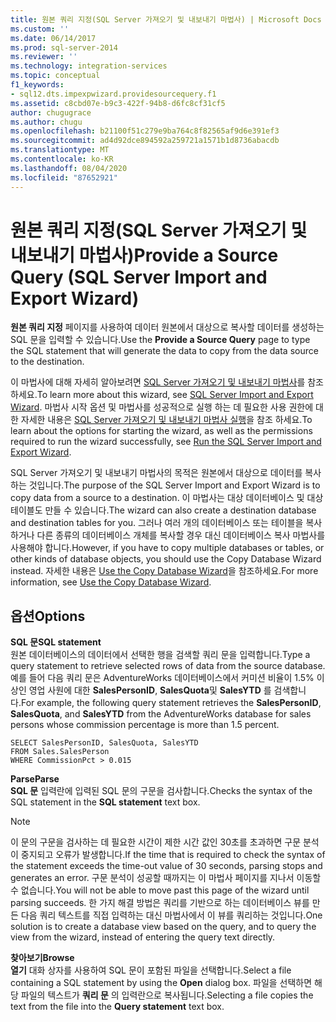 ```yaml
---
title: 원본 쿼리 지정(SQL Server 가져오기 및 내보내기 마법사) | Microsoft Docs
ms.custom: ''
ms.date: 06/14/2017
ms.prod: sql-server-2014
ms.reviewer: ''
ms.technology: integration-services
ms.topic: conceptual
f1_keywords:
- sql12.dts.impexpwizard.providesourcequery.f1
ms.assetid: c8cbd07e-b9c3-422f-94b8-d6fc8cf31cf5
author: chugugrace
ms.author: chugu
ms.openlocfilehash: b21100f51c279e9ba764c8f82565af9d6e391ef3
ms.sourcegitcommit: ad4d92dce894592a259721a1571b1d8736abacdb
ms.translationtype: MT
ms.contentlocale: ko-KR
ms.lasthandoff: 08/04/2020
ms.locfileid: "87652921"
---
```

# <a name="provide-a-source-query-sql-server-import-and-export-wizard"></a><span data-ttu-id="34680-102">원본 쿼리 지정(SQL Server 가져오기 및 내보내기 마법사)</span><span class="sxs-lookup"><span data-stu-id="34680-102">Provide a Source Query (SQL Server Import and Export Wizard)</span></span>
  <span data-ttu-id="34680-103">**원본 쿼리 지정** 페이지를 사용하여 데이터 원본에서 대상으로 복사할 데이터를 생성하는 SQL 문을 입력할 수 있습니다.</span><span class="sxs-lookup"><span data-stu-id="34680-103">Use the **Provide a Source Query** page to type the SQL statement that will generate the data to copy from the data source to the destination.</span></span>  
  
 <span data-ttu-id="34680-104">이 마법사에 대해 자세히 알아보려면 [SQL Server 가져오기 및 내보내기 마법사](import-and-export-data-with-the-sql-server-import-and-export-wizard.md)를 참조 하세요.</span><span class="sxs-lookup"><span data-stu-id="34680-104">To learn more about this wizard, see [SQL Server Import and Export Wizard](import-and-export-data-with-the-sql-server-import-and-export-wizard.md).</span></span> <span data-ttu-id="34680-105">마법사 시작 옵션 및 마법사를 성공적으로 실행 하는 데 필요한 사용 권한에 대 한 자세한 내용은 [SQL Server 가져오기 및 내보내기 마법사 실행](start-the-sql-server-import-and-export-wizard.md)을 참조 하세요.</span><span class="sxs-lookup"><span data-stu-id="34680-105">To learn about the options for starting the wizard, as well as the permissions required to run the wizard successfully, see [Run the SQL Server Import and Export Wizard](start-the-sql-server-import-and-export-wizard.md).</span></span>  
  
 <span data-ttu-id="34680-106">SQL Server 가져오기 및 내보내기 마법사의 목적은 원본에서 대상으로 데이터를 복사하는 것입니다.</span><span class="sxs-lookup"><span data-stu-id="34680-106">The purpose of the SQL Server Import and Export Wizard is to copy data from a source to a destination.</span></span> <span data-ttu-id="34680-107">이 마법사는 대상 데이터베이스 및 대상 테이블도 만들 수 있습니다.</span><span class="sxs-lookup"><span data-stu-id="34680-107">The wizard can also create a destination database and destination tables for you.</span></span> <span data-ttu-id="34680-108">그러나 여러 개의 데이터베이스 또는 테이블을 복사하거나 다른 종류의 데이터베이스 개체를 복사할 경우 대신 데이터베이스 복사 마법사를 사용해야 합니다.</span><span class="sxs-lookup"><span data-stu-id="34680-108">However, if you have to copy multiple databases or tables, or other kinds of database objects, you should use the Copy Database Wizard instead.</span></span> <span data-ttu-id="34680-109">자세한 내용은 [Use the Copy Database Wizard](../../relational-databases/databases/use-the-copy-database-wizard.md)을 참조하세요.</span><span class="sxs-lookup"><span data-stu-id="34680-109">For more information, see [Use the Copy Database Wizard](../../relational-databases/databases/use-the-copy-database-wizard.md).</span></span>  
  
## <a name="options"></a><span data-ttu-id="34680-110">옵션</span><span class="sxs-lookup"><span data-stu-id="34680-110">Options</span></span>  
 <span data-ttu-id="34680-111">**SQL 문**</span><span class="sxs-lookup"><span data-stu-id="34680-111">**SQL statement**</span></span>  
 <span data-ttu-id="34680-112">원본 데이터베이스의 데이터에서 선택한 행을 검색할 쿼리 문을 입력합니다.</span><span class="sxs-lookup"><span data-stu-id="34680-112">Type a query statement to retrieve selected rows of data from the source database.</span></span> <span data-ttu-id="34680-113">예를 들어 다음 쿼리 문은 AdventureWorks 데이터베이스에서 커미션 비율이 1.5% 이상인 영업 사원에 대한 **SalesPersonID**, **SalesQuota**및 **SalesYTD** 를 검색합니다.</span><span class="sxs-lookup"><span data-stu-id="34680-113">For example, the following query statement retrieves the **SalesPersonID**, **SalesQuota**, and **SalesYTD** from the AdventureWorks database for sales persons whose commission percentage is more than 1.5 percent.</span></span>  
  
```  
SELECT SalesPersonID, SalesQuota, SalesYTD  
FROM Sales.SalesPerson  
WHERE CommissionPct > 0.015  
```  
  
 <span data-ttu-id="34680-114">**Parse**</span><span class="sxs-lookup"><span data-stu-id="34680-114">**Parse**</span></span>  
 <span data-ttu-id="34680-115">**SQL 문** 입력란에 입력된 SQL 문의 구문을 검사합니다.</span><span class="sxs-lookup"><span data-stu-id="34680-115">Checks the syntax of the SQL statement in the **SQL statement** text box.</span></span>  
  
> [!NOTE]  
>  <span data-ttu-id="34680-116">이 문의 구문을 검사하는 데 필요한 시간이 제한 시간 값인 30초를 초과하면 구문 분석이 중지되고 오류가 발생합니다.</span><span class="sxs-lookup"><span data-stu-id="34680-116">If the time that is required to check the syntax of the statement exceeds the time-out value of 30 seconds, parsing stops and generates an error.</span></span> <span data-ttu-id="34680-117">구문 분석이 성공할 때까지는 이 마법사 페이지를 지나서 이동할 수 없습니다.</span><span class="sxs-lookup"><span data-stu-id="34680-117">You will not be able to move past this page of the wizard until parsing succeeds.</span></span> <span data-ttu-id="34680-118">한 가지 해결 방법은 쿼리를 기반으로 하는 데이터베이스 뷰를 만든 다음 쿼리 텍스트를 직접 입력하는 대신 마법사에서 이 뷰를 쿼리하는 것입니다.</span><span class="sxs-lookup"><span data-stu-id="34680-118">One solution is to create a database view based on the query, and to query the view from the wizard, instead of entering the query text directly.</span></span>  
  
 <span data-ttu-id="34680-119">**찾아보기**</span><span class="sxs-lookup"><span data-stu-id="34680-119">**Browse**</span></span>  
 <span data-ttu-id="34680-120">**열기** 대화 상자를 사용하여 SQL 문이 포함된 파일을 선택합니다.</span><span class="sxs-lookup"><span data-stu-id="34680-120">Select a file containing a SQL statement by using the **Open** dialog box.</span></span> <span data-ttu-id="34680-121">파일을 선택하면 해당 파일의 텍스트가 **쿼리 문** 의 입력란으로 복사됩니다.</span><span class="sxs-lookup"><span data-stu-id="34680-121">Selecting a file copies the text from the file into the **Query statement** text box.</span></span>  
  
  
